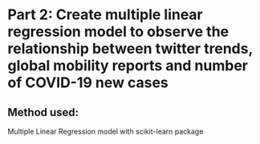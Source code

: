 # Part 2: Create multiple linear regression model to observe the relationship between twitter trends, global mobility reports and number of COVID-19 new cases  

## Method used:  
Multiple Linear Regression model with scikit-learn package
